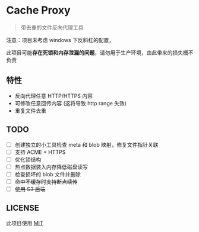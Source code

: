 # Cache Proxy

> 带去重的文件反向代理工具

注意：项目未考虑 windows 下反斜杠的配置，

此项目可能**存在死锁和内存泄漏的问题**，请勿用于生产环境，由此带来的损失概不负责

## 特性

- 反向代理任意 HTTP/HTTPS 内容
- 可修改任意回传内容 (这将导致 http range 失效)
- 重复文件去重

## TODO

- [ ] 创建独立的小工具检查 meta 和 blob 映射，修复文件指针关联
- [ ] 支持 ACME + HTTPS
- [ ] 优化锁结构
- [ ] 热点数据装入内存降低磁盘读写
- [ ] 检查损坏的 blob 文件并删除
- [ ] ~~命中不缓存时支持断点续传~~
- [ ] ~~使用 S3 后端~~

## LICENSE

此项目使用 [MIT](./LICENSE)